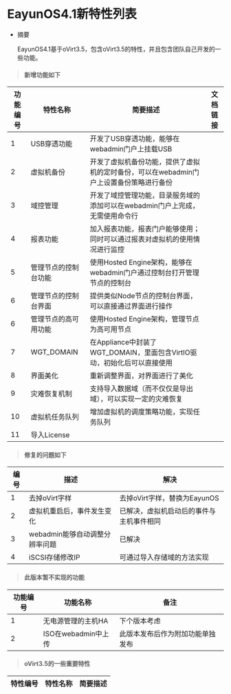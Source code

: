 # EayunOS4.1新特性列表

* 摘要

  EayunOS4.1基于oVirt3.5，包含oVirt3.5的特性，并且包含团队自己开发的一些功能。

> #### 新增功能如下


|功能编号|特性名称|简要描述|文档链接|
|--------|--------|--------|--------|
|1|USB穿透功能|开发了USB穿透功能，能够在webadmin门户上挂载USB	||
|2|虚拟机备份|开发了虚拟机备份功能，提供了虚拟机的定时备份，可以在webadmin门户上设置备份策略进行备份||
|3|域控管理|开发了域控管理功能，目录服务域的添加可以在webadmin门户上完成，无需使用命令行||
|4|报表功能|加入报表功能，报表门户能够使用；同时可以通过报表对虚拟机的使用情况进行监控||
|5|管理节点的控制台功能|使用Hosted Engine架构，能够在webadmin门户通过控制台打开管理节点的控制台||
|6|管理节点的控制台界面|提供类似Node节点的控制台界面，可以直接通过界面进行操作||
|6|管理节点的高可用功能|使用Hosted Engine架构，管理节点为高可用节点||
|7|WGT_DOMAIN|在Appliance中封装了WGT_DOMAIN，里面包含VirtIO驱动，初始化后可以直接使用||
|8|界面美化|重新调整界面，对界面进行了美化||
|9|灾难恢复机制|支持导入数据域（而不仅仅是导出域），可以实现一定的灾难恢复||
|10|虚拟机任务队列|增加虚拟机的调度策略功能，实现任务队列||
|11|导入License|


> #### 修复的问题如下


|编号|描述|解决|
|----|----|----|
|1|去掉oVirt字样|去掉oVirt字样，替换为EayunOS|
|2|虚拟机重启后，事件发生变化|已解决，虚拟机启动后的事件与主机事件相同|
|3|webadmin能够自动调整分辨率问题|已解决|
|4|iSCSI存储修改IP|可通过导入存储域的方法实现|


> #### 此版本暂不实现的功能


|功能编号|功能名称|备注|
|--------|--------|----|
|1|无电源管理的主机HA|下个版本考虑|
|2|ISO在webadmin中上传|此版本发布后作为附加功能单独发布|


> #### oVirt3.5的一些重要特性


|特性编号|特性名称|简要描述|
|--------|--------|--------|
